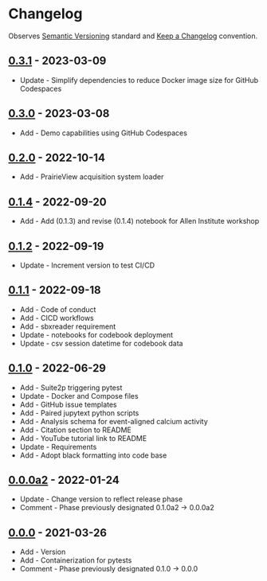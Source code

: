# Changelog

Observes [Semantic Versioning](https://semver.org/spec/v2.0.0.html) standard and
[Keep a Changelog](https://keepachangelog.com/en/1.0.0/) convention.

## [0.3.1] - 2023-03-09

+ Update - Simplify dependencies to reduce Docker image size for GitHub Codespaces

## [0.3.0] - 2023-03-08

+ Add - Demo capabilities using GitHub Codespaces

## [0.2.0] - 2022-10-14

+ Add - PrairieView acquisition system loader

## [0.1.4] - 2022-09-20

+ Add - Add (0.1.3) and revise (0.1.4) notebook for Allen Institute workshop

## [0.1.2] - 2022-09-19

+ Update - Increment version to test CI/CD

## [0.1.1] - 2022-09-18

+ Add - Code of conduct
+ Add - CICD workflows
+ Add - sbxreader requirement
+ Update - notebooks for codebook deployment
+ Update - csv session datetime for codebook data

## [0.1.0] - 2022-06-29

+ Add - Suite2p triggering pytest
+ Update - Docker and Compose files
+ Add - GitHub issue templates
+ Add - Paired jupytext python scripts
+ Add - Analysis schema for event-aligned calcium activity
+ Add - Citation section to README
+ Add - YouTube tutorial link to README
+ Update - Requirements
+ Add - Adopt black formatting into code base

## [0.0.0a2] - 2022-01-24

+ Update - Change version to reflect release phase
+ Comment - Phase previously designated 0.1.0a2 -> 0.0.0a2

## [0.0.0] - 2021-03-26

+ Add - Version
+ Add - Containerization for pytests
+ Comment - Phase previously designated 0.1.0 -> 0.0.0

[0.3.1]: https://github.com/datajoint/workflow-calcium-imaging/releases/tag/0.3.1
[0.3.0]: https://github.com/datajoint/workflow-calcium-imaging/releases/tag/0.3.0
[0.2.0]: https://github.com/datajoint/workflow-calcium-imaging/releases/tag/0.2.0
[0.1.4]: https://github.com/datajoint/workflow-calcium-imaging/releases/tag/0.1.4
[0.1.2]: https://github.com/datajoint/workflow-calcium-imaging/releases/tag/0.1.2
[0.1.1]: https://github.com/datajoint/workflow-calcium-imaging/releases/tag/0.1.1
[0.1.0]: https://github.com/datajoint/workflow-calcium-imaging/releases/tag/0.1.0
[0.0.0a2]: https://github.com/datajoint/workflow-calcium-imaging/releases/tag/0.0.0a2
[0.0.0]: https://github.com/datajoint/workflow-calcium-imaging/releases/tag/0.0.0
